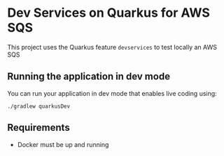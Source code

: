 # Dev Services on Quarkus for AWS SQS

This project uses the Quarkus feature ``devservices`` to test locally an AWS SQS

## Running the application in dev mode

You can run your application in dev mode that enables live coding using:

```shell script
./gradlew quarkusDev
```

## Requirements

* Docker must be up and running